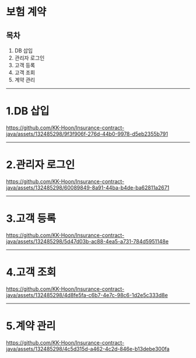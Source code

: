 # 보험 계약
## 목차
1. DB 삽입
2. 관리자 로그인
3. 고객 등록
4. 고객 조회
5. 계약 관리
---
# 1.DB 삽입
https://github.com/KK-Hoon/Insurance-contract-java/assets/132485298/9f3f906f-276d-44b0-9978-d5eb2355b791

---
# 2.관리자 로그인
https://github.com/KK-Hoon/Insurance-contract-java/assets/132485298/60089849-8a91-44ba-b4de-ba62811a2671

---
# 3.고객 등록
https://github.com/KK-Hoon/Insurance-contract-java/assets/132485298/5d47d03b-ac88-4ea5-a731-784d5951148e

---
# 4.고객 조회
https://github.com/KK-Hoon/Insurance-contract-java/assets/132485298/4d8fe5fa-c6b7-4e7c-98c6-1d2e5c333d8e

---
# 5.계약 관리
https://github.com/KK-Hoon/Insurance-contract-java/assets/132485298/4c5d315d-a462-4c2d-846e-b13debe300fa
